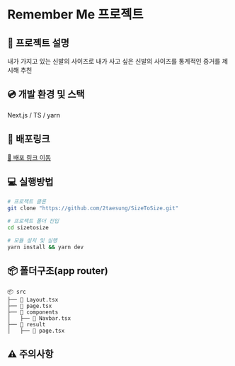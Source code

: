 # Remember Me 프로젝트

## 📖 프로젝트 설명

내가 가지고 있는 신발의 사이즈로 내가 사고 싶은 신발의 사이즈를 통계적인 증거를 제시해 추천

## 💿 개발 환경 및 스택

Next.js / TS / yarn

## 🔗 배포링크

[🔗 배포 링크 이동](https://size-to-size.vercel.app//)

## 💻 실행방법

```bash
# 프로젝트 클론
git clone "https://github.com/2taesung/SizeToSize.git"

# 프로젝트 폴더 진입
cd sizetosize

# 모듈 설치 및 실행
yarn install && yarn dev
```

## 📦 폴더구조(app router)

```
📦 src
├── 📄 Layout.tsx
├── 📄 page.tsx
├── 📂 components
│   ├── 📄 Navbar.tsx
├── 📂 result
│   ├── 📄 page.tsx
```

## ⚠️ 주의사항
